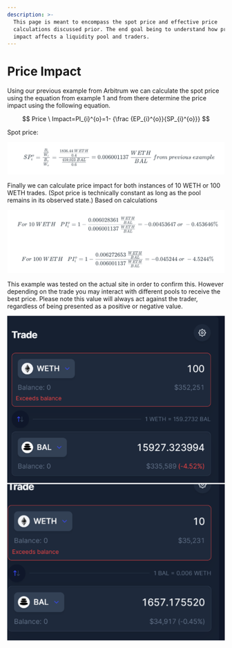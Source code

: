 ```yaml
---
description: >-
  This page is meant to encompass the spot price and effective price
  calculations discussed prior. The end goal being to understand how price
  impact affects a liquidity pool and traders.
---
```


# Price Impact

Using our previous example from Arbitrum we can calculate the spot price using the equation from example 1 and from there determine the price impact using the following equation.

$$
Price \ Impact=PI_{i}^{o}=1- {\frac   {EP_{i}^{o}}{SP_{i}^{o}}}
$$

Spot price:

![](<../../../.gitbook/assets/Screen Shot 2022-04-01 at 7.49.35 PM.png>)

Finally we can calculate price impact for both instances of 10 WETH or 100 WETH trades. (Spot price is technically constant as long as the pool remains in its observed state.) Based on calculations&#x20;

![](<../../../.gitbook/assets/Screen Shot 2022-04-01 at 7.50.03 PM.png>)

This example was tested on the actual site in order to confirm this. However depending on the trade you may interact with different pools to receive the best price. Please note this value will always act against the trader, regardless of being presented as a positive or negative value.&#x20;

![Image](../../../.gitbook/assets/0) ![Image](../../../.gitbook/assets/1)

